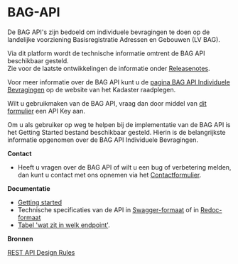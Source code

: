 # BAG-API
De BAG API's zijn bedoeld om individuele bevragingen te doen op de landelijke voorziening Basisregistratie Adressen en Gebouwen (LV BAG).   

Via dit platform wordt de technische informatie omtrent de BAG API beschikbaar gesteld.   
Zie voor de laatste ontwikkelingen de informatie onder [Releasenotes](https://github.com/lvbag/BAG-API/tree/master/Releasenotes).

Voor meer informatie over de BAG API kunt u de [pagina BAG API Individuele Bevragingen](https://www.kadaster.nl/zakelijk/producten/adressen-en-gebouwen/bag-api-individuele-bevragingen) op de website van het Kadaster raadplegen.

Wilt u gebruikmaken van de BAG API, vraag dan door middel van [dit formulier](https://formulieren.kadaster.nl/aanvraag_bag_api_individuele_bevragingen_productie) een API Key aan. 

Om u als gebruiker op weg te helpen bij de implementatie van de BAG API is het Getting Started bestand beschikbaar gesteld. Hierin is de belangrijkste informatie opgenomen over de BAG API Individuele Bevragingen.  
  
__Contact__
* Heeft u vragen over de BAG API of wilt u een bug of verbetering melden, dan kunt u contact met ons opnemen via het [Contactformulier](https://formulieren.kadaster.nl/contact_bag?pk_vid=c1868a0ba15ede9017434992621d83a8).

__Documentatie__    
  
* [Getting started](https://github.com/lvbag/BAG-API/blob/master/Getting%20started.md)
* Technische specificaties van de API in [Swagger-formaat](https://lvbag.github.io/BAG-API/Technische%20specificatie/) of in [Redoc-formaat](https://lvbag.github.io/BAG-API/Technische%20specificatie/Redoc/)
* [Tabel 'wat zit in welk endpoint'](https://github.com/lvbag/BAG-API/blob/master/Documentatie/Tabel_Wat%20zit%20in%20welk%20endpoint_.pdf).

__Bronnen__
  
[REST API Design Rules](https://gitdocumentatie.logius.nl/publicatie/api/adr/)
